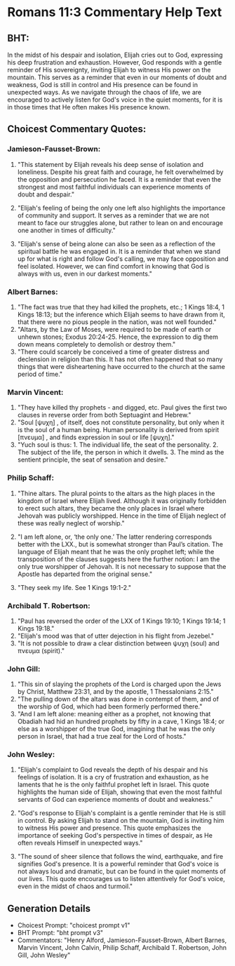 # Romans 11:3 Commentary Help Text

## BHT:
In the midst of his despair and isolation, Elijah cries out to God, expressing his deep frustration and exhaustion. However, God responds with a gentle reminder of His sovereignty, inviting Elijah to witness His power on the mountain. This serves as a reminder that even in our moments of doubt and weakness, God is still in control and His presence can be found in unexpected ways. As we navigate through the chaos of life, we are encouraged to actively listen for God's voice in the quiet moments, for it is in those times that He often makes His presence known.

## Choicest Commentary Quotes:
### Jamieson-Fausset-Brown:
1. "This statement by Elijah reveals his deep sense of isolation and loneliness. Despite his great faith and courage, he felt overwhelmed by the opposition and persecution he faced. It is a reminder that even the strongest and most faithful individuals can experience moments of doubt and despair."

2. "Elijah's feeling of being the only one left also highlights the importance of community and support. It serves as a reminder that we are not meant to face our struggles alone, but rather to lean on and encourage one another in times of difficulty."

3. "Elijah's sense of being alone can also be seen as a reflection of the spiritual battle he was engaged in. It is a reminder that when we stand up for what is right and follow God's calling, we may face opposition and feel isolated. However, we can find comfort in knowing that God is always with us, even in our darkest moments."

### Albert Barnes:
1. "The fact was true that they had killed the prophets, etc.; 1 Kings 18:4, 1 Kings 18:13; but the inference which Elijah seems to have drawn from it, that there were no pious people in the nation, was not well founded."
2. "Altars, by the Law of Moses, were required to be made of earth or unhewn stones; Exodus 20:24-25. Hence, the expression to dig them down means completely to demolish or destroy them."
3. "There could scarcely be conceived a time of greater distress and declension in religion than this. It has not often happened that so many things that were disheartening have occurred to the church at the same period of time."

### Marvin Vincent:
1. "They have killed thy prophets - and digged, etc. Paul gives the first two clauses in reverse order from both Septuagint and Hebrew."
2. "Soul [ψυχη] , of itself, does not constitute personality, but only when it is the soul of a human being. Human personality is derived from spirit [πνευμα] , and finds expression in soul or life [ψυχη]."
3. "Yuch soul is thus: 1. The individual life, the seat of the personality. 2. The subject of the life, the person in which it dwells. 3. The mind as the sentient principle, the seat of sensation and desire."

### Philip Schaff:
1. "Thine altars. The plural points to the altars as the high places in the kingdom of Israel where Elijah lived. Although it was originally forbidden to erect such altars, they became the only places in Israel where Jehovah was publicly worshipped. Hence in the time of Elijah neglect of these was really neglect of worship."

2. "I am left alone, or, ‘the only one.’ The latter rendering corresponds better with the LXX., but is somewhat stronger than Paul’s citation. The language of Elijah meant that he was the only prophet left; while the transposition of the clauses suggests here the further notion: I am the only true worshipper of Jehovah. It is not necessary to suppose that the Apostle has departed from the original sense."

3. "They seek my life. See 1 Kings 19:1-2."

### Archibald T. Robertson:
1. "Paul has reversed the order of the LXX of 1 Kings 19:10; 1 Kings 19:14; 1 Kings 19:18."
2. "Elijah's mood was that of utter dejection in his flight from Jezebel."
3. "It is not possible to draw a clear distinction between ψυχη (soul) and πνευμα (spirit)."

### John Gill:
1. "This sin of slaying the prophets of the Lord is charged upon the Jews by Christ, Matthew 23:31, and by the apostle, 1 Thessalonians 2:15."
2. "The pulling down of the altars was done in contempt of them, and of the worship of God, which had been formerly performed there."
3. "And I am left alone: meaning either as a prophet, not knowing that Obadiah had hid an hundred prophets by fifty in a cave, 1 Kings 18:4; or else as a worshipper of the true God, imagining that he was the only person in Israel, that had a true zeal for the Lord of hosts."

### John Wesley:
1. "Elijah's complaint to God reveals the depth of his despair and his feelings of isolation. It is a cry of frustration and exhaustion, as he laments that he is the only faithful prophet left in Israel. This quote highlights the human side of Elijah, showing that even the most faithful servants of God can experience moments of doubt and weakness."

2. "God's response to Elijah's complaint is a gentle reminder that He is still in control. By asking Elijah to stand on the mountain, God is inviting him to witness His power and presence. This quote emphasizes the importance of seeking God's perspective in times of despair, as He often reveals Himself in unexpected ways."

3. "The sound of sheer silence that follows the wind, earthquake, and fire signifies God's presence. It is a powerful reminder that God's voice is not always loud and dramatic, but can be found in the quiet moments of our lives. This quote encourages us to listen attentively for God's voice, even in the midst of chaos and turmoil."


## Generation Details
- Choicest Prompt: "choicest prompt v1"
- BHT Prompt: "bht prompt v3"
- Commentators: "Henry Alford, Jamieson-Fausset-Brown, Albert Barnes, Marvin Vincent, John Calvin, Philip Schaff, Archibald T. Robertson, John Gill, John Wesley"
